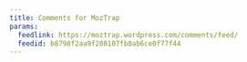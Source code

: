 ```yaml
---
title: Comments for MozTrap
params:
  feedlink: https://moztrap.wordpress.com/comments/feed/
  feedid: b8798f2aa9f208107fb0ab6ce0f77f44
---
```

